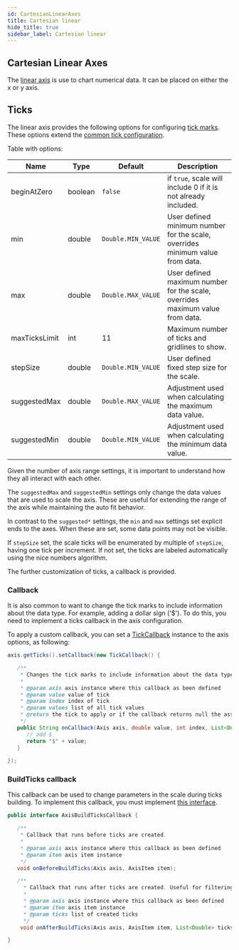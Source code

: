 ```yaml
---
id: CartesianLinearAxes
title: Cartesian linear
hide_title: true
sidebar_label: Cartesian linear
---
```

## Cartesian Linear Axes

The [linear axis](https://pepstock-org.github.io/Charba/3.3/org/pepstock/charba/client/configuration/CartesianLinearAxis.html) is use to chart numerical data. It can be placed on either the x or y axis.

## Ticks

The linear axis provides the following options for configuring [tick marks](https://pepstock-org.github.io/Charba/3.3/org/pepstock/charba/client/configuration/CartesianLinearTick.html). These options extend the [common tick configuration](CartesianAxes#tick-configuration).

Table with options:

| Name | Type | Default | Description
| -----| ---- | --------| -----------
| beginAtZero | boolean | `false` | if `true`, scale will include 0 if it is not already included.
| min | double | `Double.MIN_VALUE` | User defined minimum number for the scale, overrides minimum value from data. 
| max | double | `Double.MAX_VALUE` | User defined maximum number for the scale, overrides maximum value from data. 
| maxTicksLimit | int | 11 | Maximum number of ticks and gridlines to show.
| stepSize | double | `Double.MIN_VALUE` | User defined fixed step size for the scale.
| suggestedMax | double | `Double.MAX_VALUE` | Adjustment used when calculating the maximum data value. 
| suggestedMin | double | `Double.MIN_VALUE` | Adjustment used when calculating the minimum data value. 

Given the number of axis range settings, it is important to understand how they all interact with each other.

The `suggestedMax` and `suggestedMin` settings only change the data values that are used to scale the axis. These are useful for extending the range of the axis while maintaining the auto fit behavior.

In contrast to the `suggested*` settings, the `min` and `max` settings set explicit ends to the axes. When these are set, some data points may not be visible.

If `stepSize` set, the scale ticks will be enumerated by multiple of `stepSize`, having one tick per increment. If not set, the ticks are labeled automatically using the nice numbers algorithm.

The further customization of ticks, a callback is provided.

### Callback

It is also common to want to change the tick marks to include information about the data type. For example, adding a dollar sign ('$'). To do this, you need to implement a ticks callback in the axis configuration.

To apply a custom callback, you can set a [TickCallback](https://pepstock-org.github.io/Charba/3.3/org/pepstock/charba/client/callbacks/TickCallback.html) instance to the axis options, as following:

```java
axis.getTicks().setCallback(new TickCallback() {

   /**
    * Changes the tick marks to include information about the data type.
    * 
    * @param axis axis instance where this callback as been defined
    * @param value value of tick
    * @param index index of tick
    * @param values list of all tick values
    * @return the tick to apply or if the callback returns null the associated grid line will be hidden.
    */
   public String onCallback(Axis axis, double value, int index, List<Double> values){
      // add $
      return "$" + value;
   }
         
});
```

### BuildTicks callback

This callback can be used to change parameters in the scale during ticks building. To implement this callback, you must implement [this interface](https://pepstock-org.github.io/Charba/3.3/org/pepstock/charba/client/callbacks/AxisBuildTicksCallback.html). 

```java
public interface AxisBuildTicksCallback {

   /**
    * Callback that runs before ticks are created.
    * 
    * @param axis axis instance where this callback as been defined
    * @param item axis item instance
    */
   void onBeforeBuildTicks(Axis axis, AxisItem item);

   /**
	 * Callback that runs after ticks are created. Useful for filtering ticks.
	 * 
	 * @param axis axis instance where this callback as been defined
	 * @param item axis item instance
	 * @param ticks list of created ticks
	 */
	void onAfterBuildTicks(Axis axis, AxisItem item, List<Double> ticks);

}
```
